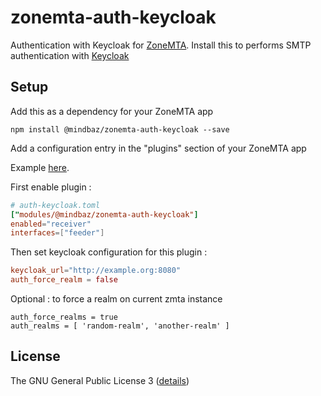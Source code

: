 # zonemta-auth-keycloak

Authentication with Keycloak for [ZoneMTA](https://github.com/zone-eu/zone-mta). Install this to performs SMTP authentication with [Keycloak](https://www.keycloak.org/)

## Setup

Add this as a dependency for your ZoneMTA app

```
npm install @mindbaz/zonemta-auth-keycloak --save
```

Add a configuration entry in the "plugins" section of your ZoneMTA app

Example [here](./config.example.toml).

First enable plugin :

```toml
# auth-keycloak.toml
["modules/@mindbaz/zonemta-auth-keycloak"]
enabled="receiver"
interfaces=["feeder"]
```

Then set keycloak configuration for this plugin :

```toml
keycloak_url="http://example.org:8080"
auth_force_realm = false
```

Optional : to force a realm on current zmta instance

```
auth_force_realms = true
auth_realms = [ 'random-realm', 'another-realm' ]
```

## License

The GNU General Public License 3 ([details](https://www.gnu.org/licenses/quick-guide-gplv3.en.html))
